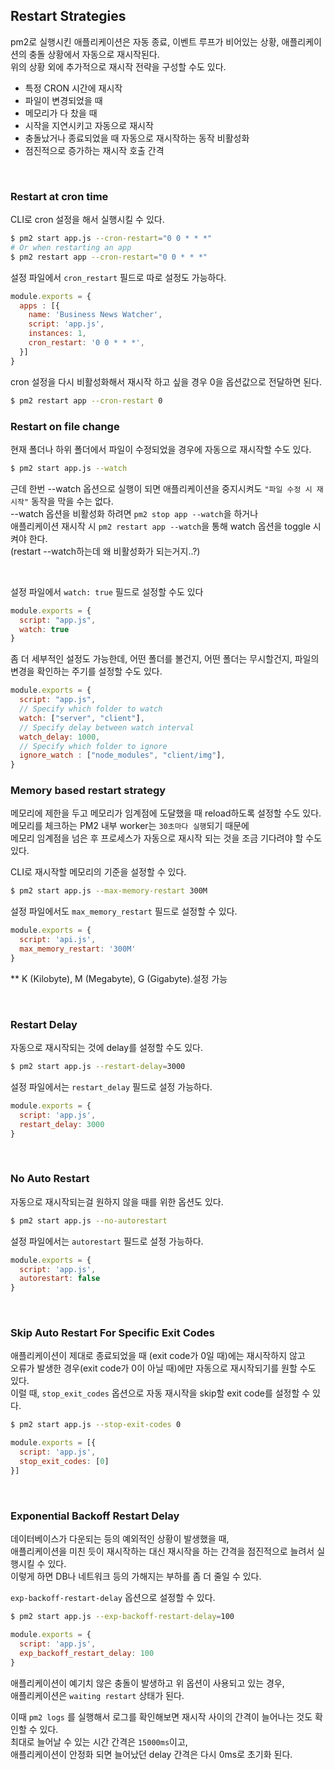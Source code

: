 ## Restart Strategies

pm2로 실행시킨 애플리케이션은 자동 종료, 이벤트 루프가 비어있는 상황, 애플리케이션의 충돌 상황에서 자동으로 재시작된다.<br />
위의 상황 외에 추가적으로 재시작 전략을 구성할 수도 있다.

- 특정 CRON 시간에 재시작
- 파일이 변경되었을 때
- 메모리가 다 찼을 때
- 시작을 지연시키고 자동으로 재시작
- 충돌났거나 종료되었을 때 자동으로 재시작하는 동작 비활성화
- 점진적으로 증가하는 재시작 호출 간격

<br />

### Restart at cron time

CLI로 cron 설정을 해서 실행시킬 수 있다.

```bash
$ pm2 start app.js --cron-restart="0 0 * * *"
# Or when restarting an app
$ pm2 restart app --cron-restart="0 0 * * *"
```

설정 파일에서 `cron_restart` 필드로 따로 설정도 가능하다.
```js
module.exports = {
  apps : [{
    name: 'Business News Watcher',
    script: 'app.js',
    instances: 1,
    cron_restart: '0 0 * * *',
  }]
}
```

cron 설정을 다시 비활성화해서 재시작 하고 싶을 경우 0을 옵션값으로 전달하면 된다.

```bash
$ pm2 restart app --cron-restart 0
```

### Restart on file change
현재 폴더나 하위 폴더에서 파일이 수정되었을 경우에 자동으로 재시작할 수도 있다.

```bash
$ pm2 start app.js --watch
```
근데 한번 --watch 옵션으로 실행이 되면 애플리케이션을 중지시켜도 `"파일 수정 시 재시작"` 동작을 막을 수는 없다.<br />
--watch 옵션을 비활성화 하려면 `pm2 stop app --watch`을 하거나<br />
애플리케이션 재시작 시 `pm2 restart app --watch`을 통해 watch 옵션을 toggle 시켜야 한다. <br />
(restart --watch하는데 왜 비활성화가 되는거지..?)

<br />

설정 파일에서 `watch: true` 필드로 설정할 수도 있다

```js
module.exports = {
  script: "app.js",
  watch: true
}
```

좀 더 세부적인 설정도 가능한데, 어떤 폴더를 볼건지, 어떤 폴더는 무시할건지, 파일의 변경을 확인하는 주기를 설정할 수도 있다.

```js
module.exports = {
  script: "app.js",
  // Specify which folder to watch
  watch: ["server", "client"],
  // Specify delay between watch interval
  watch_delay: 1000,
  // Specify which folder to ignore 
  ignore_watch : ["node_modules", "client/img"],
}
```

### Memory based restart strategy
메모리에 제한을 두고 메모리가 임계점에 도달했을 때 reload하도록 설정할 수도 있다.<br />
메모리를 체크하는 PM2 내부 worker는 `30초마다 실행`되기 때문에<br />
메모리 임계점을 넘은 후 프로세스가 자동으로 재시작 되는 것을 조금 기다려야 할 수도 있다.

CLI로 재시작할 메모리의 기준을 설정할 수 있다.
```bash
$ pm2 start app.js --max-memory-restart 300M
```

설정 파일에서도 `max_memory_restart` 필드로 설정할 수 있다.
```js
module.exports = {
  script: 'api.js',
  max_memory_restart: '300M'
}
```
** K (Kilobyte), M (Megabyte), G (Gigabyte).설정 가능

<br />

### Restart Delay
자동으로 재시작되는 것에 delay를 설정할 수도 있다.

```bash
$ pm2 start app.js --restart-delay=3000
```

설정 파일에서는 `restart_delay` 필드로 설정 가능하다.

```js
module.exports = {
  script: 'app.js',
  restart_delay: 3000
}
```

<br />

### No Auto Restart
자동으로 재시작되는걸 원하지 않을 때를 위한 옵션도 있다.

```bash
$ pm2 start app.js --no-autorestart
```

설정 파일에서는 `autorestart` 필드로 설정 가능하다.

```js
module.exports = {
  script: 'app.js',
  autorestart: false
}
```

<br />

### Skip Auto Restart For Specific Exit Codes

애플리케이션이 제대로 종료되었을 때 (exit code가 0일 때)에는 재시작하지 않고<br />
오류가 발생한 경우(exit code가 0이 아닐 때)에만 자동으로 재시작되기를 원할 수도 있다.<br />
이럴 때, `stop_exit_codes` 옵션으로 자동 재시작을 skip할 exit code를 설정할 수 있다.

```bash
$ pm2 start app.js --stop-exit-codes 0
```
```js
module.exports = [{
  script: 'app.js',
  stop_exit_codes: [0]
}]
```

<br />

### Exponential Backoff Restart Delay

데이터베이스가 다운되는 등의 예외적인 상황이 발생했을 때,<br />
애플리케이션을 미친 듯이 재시작하는 대신 재시작을 하는 간격을 점진적으로 늘려서 실행시킬 수 있다.<br />
이렇게 하면 DB나 네트워크 등의 가해지는 부하를 좀 더 줄일 수 있다.

`exp-backoff-restart-delay` 옵션으로 설정할 수 있다.

```bash
$ pm2 start app.js --exp-backoff-restart-delay=100
```
```js
module.exports = {
  script: 'app.js',
  exp_backoff_restart_delay: 100
}
```

애플리케이션이 예기치 않은 충돌이 발생하고 위 옵션이 사용되고 있는 경우,<br />
애플리케이션은 `waiting restart` 상태가 된다.

이때 `pm2 logs` 를 실행해서 로그를 확인해보면 재시작 사이의 간격이 늘어나는 것도 확인할 수 있다.<br />
최대로 늘어날 수 있는 시간 간격은 `15000ms`이고,<br />
애플리케이션이 안정화 되면 늘어났던 delay 간격은 다시 0ms로 초기화 된다.